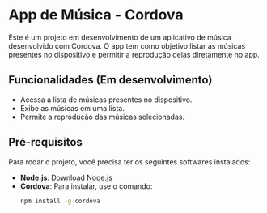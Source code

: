 # App de Música - Cordova

Este é um projeto em desenvolvimento de um aplicativo de música desenvolvido com Cordova. O app tem como objetivo listar as músicas presentes no dispositivo e permitir a reprodução delas diretamente no app.

## Funcionalidades (Em desenvolvimento)

- Acessa a lista de músicas presentes no dispositivo.
- Exibe as músicas em uma lista.
- Permite a reprodução das músicas selecionadas.

## Pré-requisitos

Para rodar o projeto, você precisa ter os seguintes softwares instalados:

- **Node.js**: [Download Node.js](https://nodejs.org/)
- **Cordova**: Para instalar, use o comando:
  ```sh
  npm install -g cordova
